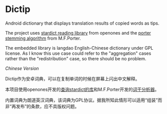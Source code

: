 Dictip
======

Android dictionary that displays translation results of copied words as tips.

The project uses [stardict reading library](https://code.google.com/p/open-ones/source/browse/trunk/ProjectList/InnoDict/Stardict-Core/?r=406) from openones  and the [porter stemming algorithm](http://www.tartarus.org/~martin/PorterStemmer) from M.F.Porter.

The embedded library is langdao English-Chinese dictionary under GPL license. As I know this use case could refer to the "aggregation" cases rather than the "redistribution" case, so there should be no problem.


*Chinese Version*

Dictip作为安卓词典，可以在复制单词的时候在屏幕上闪出中文解释。

本项目使用openones开发的[查询stardict的库]( https://code.google.com/p/open-ones/source/browse/trunk/ProjectList/InnoDict/Stardict-Core/?r=406)和M.F.Porter开发的[词干分析器](http://www.tartarus.org/~martin/PorterStemmer)。

内置词典为朗道英汉词典，该词典为GPL协议。据我所知此情形可以适用“组装”而非“再发布”的条款，应不具版权问题。
